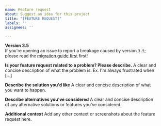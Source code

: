 ```yaml
---
name: Feature request
about: Suggest an idea for this project
title: "[FEATURE REQUEST]"
labels: ''
assignees: ''

---
```

**Version 3.5**  
If you're opening an issue to report a breakage caused by version `3.5`; please read the [migration guide first](https://wpbrowser.wptestkit.dev/migration) first!

**Is your feature request related to a problem? Please describe.**
A clear and concise description of what the problem is. Ex. I'm always frustrated when [...]

**Describe the solution you'd like**
A clear and concise description of what you want to happen.

**Describe alternatives you've considered**
A clear and concise description of any alternative solutions or features you've considered.

**Additional context**
Add any other context or screenshots about the feature request here.
